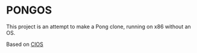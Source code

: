 # PONGOS

This project is an attempt to make a Pong clone, running on x86 without an OS.

Based on [ClOS]("https://www.github.com/aadit-n3rdy/clos")
